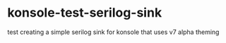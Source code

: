 # konsole-test-serilog-sink
test creating a simple serilog sink for konsole that uses v7 alpha theming
